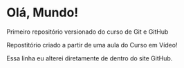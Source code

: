 # Olá, Mundo!
 Primeiro repositório versionado do curso de Git e GitHub

Repostitório criado a partir de uma aula do Curso em Vídeo!

Essa linha eu alterei diretamente de dentro do site GitHub.
